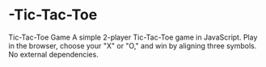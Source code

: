 # -Tic-Tac-Toe
 Tic-Tac-Toe Game A simple 2-player Tic-Tac-Toe game in JavaScript. Play in the browser, choose your "X" or "O," and win by aligning three symbols. No external dependencies.
